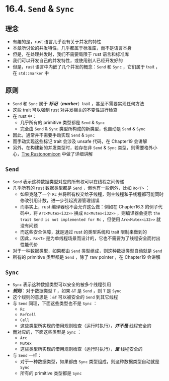 # 16.4. `Send` & `Sync`

## 理念

- 有趣的是，rust 语言几乎没有关于并发的特性
- 本章所讨论的并发特性，几乎都属于标准库，而不是语言本身
- 但是，在处理并发时，我们不需要局限于 rust 语言和标准库
- 我们可以开发自己的并发特性，或使用别人已经开发好的
- 但是，rust 语言中内嵌了几个并发的概念：`Send` 和 `Sync` ，它们属于 trait ，在 `std::marker` 中



## 原则

- `Send` 和 `Sync` 属于 ***标记***（***marker***）trait ，甚至不需要实现任何方法
- 这些 trait 可以强制 rust 对并发相关的不变性进行检查
- 在 rust 中：
    - 几乎所有的 primitive 类型都是 `Send` & `Sync`
    - 完全由 `Send` & `Sync` 类型所构成的新类型，也自动是 `Send` & `Sync`
- 因此，通常并不需要手动实现 `Send` & `Sync` 
- 而手动实现这些标记 trait 会涉及 unsafe 代码，在 Chapter19 会讲解
- 另外，在构建新的并发类型时，若存在非 `Send` & `Sync` 类型，则需要格外小心，[The Rustonomicon](https://doc.rust-lang.org/stable/nomicon/) 中做了详细讲解



## `Send`

- `Send` 表示这种数据类型对应的所有权可以在线程之间传递
- 几乎所有的 rust 数据类型都是 `Send` ，但也有一些例外，比如 `Rc<T>` ：
    - 如果克隆了一个 `Rc` 并将所有权交给子线程，则主线程和子线程都可能同时修改引用计数，进一步引起资源管理错误
    - 而事实上，rust 编译器也不会允许这么做：例如在 Chapter16.3 的例子代码中，将 `Arc<Mutex<i32>>` 换成 `Rc<Mutex<i32>>` ，则编译器会提示 `the trait Send is not implemented for Rc` ，但使用 `Arc<Mutex<i32>>` 就没有问题
    -  而这些安全保障，就是通过 rust 的类型系统和 trait 限制来做到的
    - 因此，`Rc<T>` 是为单线程场景而设计的，它也不需要为了线程安全而付出性能代价
- 对于一种数据类型，如果都由 `Send` 类型组成，则这种数据类型自动就是 `Send`
- 所有的 primitive 类型都是 `Send` ，除了 raw pointer ，在 Chapter19 会讲解



## `Sync`

- `Sync` 表示这种数据类型可以安全的被多个线程引用
- ***规则***：对于数据类型 `T` ，如果 `&T` 是 `Send` ，则 `T` 是 `Sync`
- 这个规则的意思是：`&T` 可以被安全的 `Send` 到其它线程
- 与 `Send` 同理，下面这些类型也不是 `Sync` ：
    - `Rc`
    - `RefCell`
    - `Cell`
    - 这些类型所实现的借用规则检查（运行时执行），***并不是*** 线程安全的
- 而对应的，下面这些类型是 `Sync` ：
    - `Arc` 
    - `Mutex` 
    - 这些类型所实现的借用规则检查（运行时执行），***是*** 线程安全的
- 与 `Send` 一样：
    - 对于一种数据类型，如果都由 `Sync` 类型组成，则这种数据类型自动就是 `Sync`
    - 所有的 primitive 类型都是 `Sync` 

